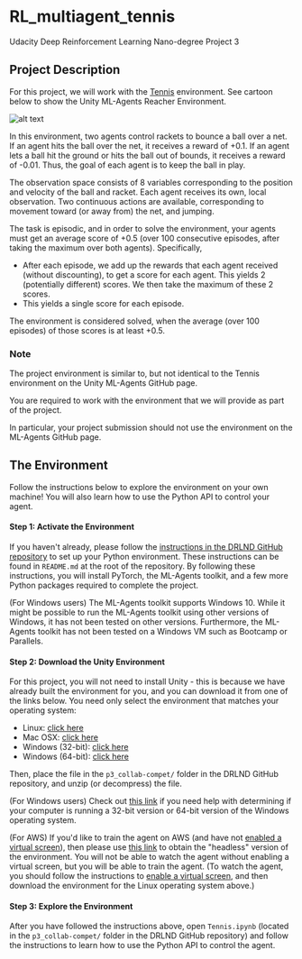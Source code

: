 # RL_multiagent_tennis
 Udacity Deep Reinforcement Learning Nano-degree Project 3

## Project Description
For this project, we will work with the [Tennis](https://github.com/Unity-Technologies/ml-agents/blob/master/docs/Learning-Environment-Examples.md) environment. See cartoon below to show the Unity ML-Agents Reacher Environment.

![alt text](https://video.udacity-data.com/topher/2018/May/5af7955a_tennis/tennis.png)

In this environment, two agents control rackets to bounce a ball over a net. If an agent hits the ball over the net, it receives a reward of +0.1. If an agent lets a ball hit the ground or hits the ball out of bounds, it receives a reward of -0.01. Thus, the goal of each agent is to keep the ball in play.

The observation space consists of 8 variables corresponding to the position and velocity of the ball and racket. Each agent receives its own, local observation. Two continuous actions are available, corresponding to movement toward (or away from) the net, and jumping.

The task is episodic, and in order to solve the environment, your agents must get an average score of +0.5 (over 100 consecutive episodes, after taking the maximum over both agents). Specifically,

- After each episode, we add up the rewards that each agent received (without discounting), to get a score for each agent. This yields 2 (potentially different) scores. We then take the maximum of these 2 scores.
- This yields a single score for each episode.

The environment is considered solved, when the average (over 100 episodes) of those scores is at least +0.5.

### Note
The project environment is similar to, but not identical to the Tennis environment on the Unity ML-Agents GitHub page.

You are required to work with the environment that we will provide as part of the project.

In particular, your project submission should not use the environment on the ML-Agents GitHub page.

## The Environment
 Follow the instructions below to explore the environment on your own machine! You will also learn how to use the Python API to control your agent.

#### Step 1: Activate the Environment
 If you haven't already, please follow the [instructions in the DRLND GitHub repository](https://github.com/udacity/deep-reinforcement-learning#dependencies) to set up your Python environment. These instructions can be found in `README.md` at the root of the repository. By following these instructions, you will install PyTorch, the ML-Agents toolkit, and a few more Python packages required to complete the project.

 (For Windows users) The ML-Agents toolkit supports Windows 10. While it might be possible to run the ML-Agents toolkit using other versions of Windows, it has not been tested on other versions. Furthermore, the ML-Agents toolkit has not been tested on a Windows VM such as Bootcamp or Parallels.

#### Step 2: Download the Unity Environment
 For this project, you will not need to install Unity - this is because we have already built the environment for you, and you can download it from one of the links below. You need only select the environment that matches your operating system:

 - Linux: [click here](https://s3-us-west-1.amazonaws.com/udacity-drlnd/P3/Tennis/Tennis_Linux.zip)
 - Mac OSX: [click here](https://s3-us-west-1.amazonaws.com/udacity-drlnd/P3/Tennis/Tennis.app.zip)
 - Windows (32-bit): [click here](https://s3-us-west-1.amazonaws.com/udacity-drlnd/P3/Tennis/Tennis_Windows_x86.zip)
 - Windows (64-bit): [click here](https://s3-us-west-1.amazonaws.com/udacity-drlnd/P3/Tennis/Tennis_Windows_x86_64.zip)

 Then, place the file in the `p3_collab-compet/` folder in the DRLND GitHub repository, and unzip (or decompress) the file.

 (For Windows users) Check out [this link](https://support.microsoft.com/en-us/help/827218/how-to-determine-whether-a-computer-is-running-a-32-bit-version-or-64) if you need help with determining if your computer is running a 32-bit version or 64-bit version of the Windows operating system.

(For AWS) If you'd like to train the agent on AWS (and have not [enabled a virtual screen](https://github.com/Unity-Technologies/ml-agents/blob/master/docs/Training-on-Amazon-Web-Service.md)), then please use [this link](https://s3-us-west-1.amazonaws.com/udacity-drlnd/P3/Tennis/Tennis_Linux_NoVis.zip) to obtain the "headless" version of the environment. You will not be able to watch the agent without enabling a virtual screen, but you will be able to train the agent. (To watch the agent, you should follow the instructions to [enable a virtual screen](https://github.com/Unity-Technologies/ml-agents/blob/master/docs/Training-on-Amazon-Web-Service.md), and then download the environment for the Linux operating system above.)

#### Step 3: Explore the Environment
 After you have followed the instructions above, open `Tennis.ipynb` (located in the `p3_collab-compet/` folder in the DRLND GitHub repository) and follow the instructions to learn how to use the Python API to control the agent.
